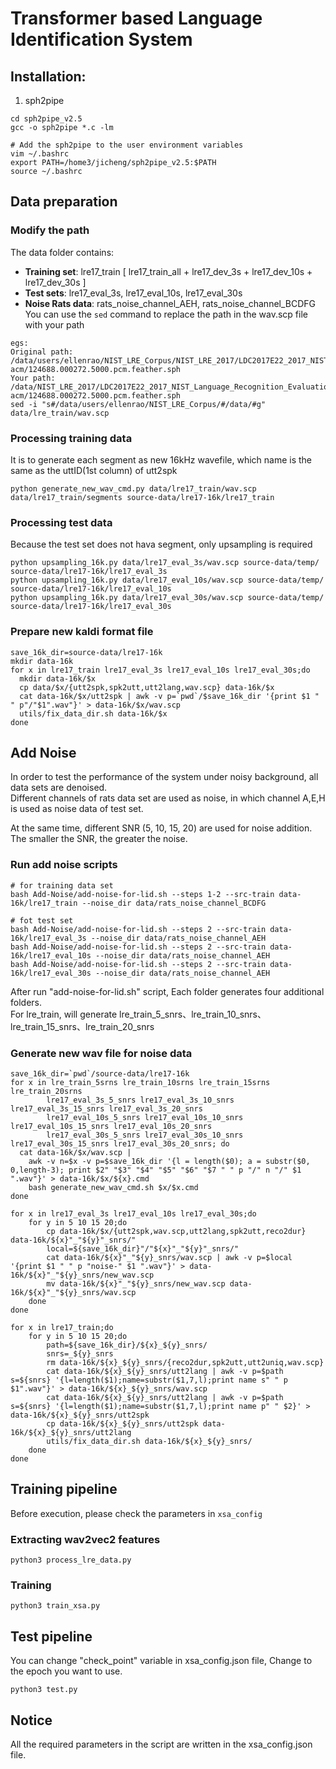 # Transformer based Language Identification System
## Installation:
1. sph2pipe
```
cd sph2pipe_v2.5
gcc -o sph2pipe *.c -lm

# Add the sph2pipe to the user environment variables
vim ~/.bashrc
export PATH=/home3/jicheng/sph2pipe_v2.5:$PATH
source ~/.bashrc
```
## Data preparation
### Modify the path 
The data folder contains:<br>
- **Training set**: lre17_train [ lre17_train_all + lre17_dev_3s + lre17_dev_10s + lre17_dev_30s ]
- **Test sets**: lre17_eval_3s, lre17_eval_10s, lre17_eval_30s<br>
- **Noise Rats data**: rats_noise_channel_AEH,  rats_noise_channel_BCDFG<br>
You can use the ```sed``` command to replace the path in the wav.scp file with your path
```
egs:
Original path: /data/users/ellenrao/NIST_LRE_Corpus/NIST_LRE_2017/LDC2017E22_2017_NIST_Language_Recognition_Evaluation_Training_Data/data/ara-acm/124688.000272.5000.pcm.feather.sph
Your path: /data/NIST_LRE_2017/LDC2017E22_2017_NIST_Language_Recognition_Evaluation_Training_Data/data/ara-acm/124688.000272.5000.pcm.feather.sph
sed -i "s#/data/users/ellenrao/NIST_LRE_Corpus/#/data/#g" data/lre_train/wav.scp
```
### Processing training data
It is to generate each segment as new 16kHz wavefile, which name is the same as the uttID(1st column) of utt2spk
```
python generate_new_wav_cmd.py data/lre17_train/wav.scp data/lre17_train/segments source-data/lre17-16k/lre17_train
```
### Processing test data
Because the test set does not hava segment, only upsampling is required
```
python upsampling_16k.py data/lre17_eval_3s/wav.scp source-data/temp/ source-data/lre17-16k/lre17_eval_3s
python upsampling_16k.py data/lre17_eval_10s/wav.scp source-data/temp/ source-data/lre17-16k/lre17_eval_10s
python upsampling_16k.py data/lre17_eval_30s/wav.scp source-data/temp/ source-data/lre17-16k/lre17_eval_30s
```
### Prepare new kaldi format file
```
save_16k_dir=source-data/lre17-16k
mkdir data-16k
for x in lre17_train lre17_eval_3s lre17_eval_10s lre17_eval_30s;do
  mkdir data-16k/$x
  cp data/$x/{utt2spk,spk2utt,utt2lang,wav.scp} data-16k/$x
  cat data-16k/$x/utt2spk | awk -v p=`pwd`/$save_16k_dir '{print $1 " " p"/"$1".wav"}' > data-16k/$x/wav.scp
  utils/fix_data_dir.sh data-16k/$x
done
```

## Add Noise
In order to test the performance of the system under noisy background, all data sets are denoised.<br>
Different channels of rats data set are used as noise, in which channel A,E,H is used as noise data of test set.

At the same time, different SNR (5, 10, 15, 20) are used for noise addition.<br>
The smaller the SNR, the greater the noise.<br>

### Run add noise scripts
```
# for training data set
bash Add-Noise/add-noise-for-lid.sh --steps 1-2 --src-train data-16k/lre17_train --noise_dir data/rats_noise_channel_BCDFG

# fot test set
bash Add-Noise/add-noise-for-lid.sh --steps 2 --src-train data-16k/lre17_eval_3s --noise_dir data/rats_noise_channel_AEH
bash Add-Noise/add-noise-for-lid.sh --steps 2 --src-train data-16k/lre17_eval_10s --noise_dir data/rats_noise_channel_AEH
bash Add-Noise/add-noise-for-lid.sh --steps 2 --src-train data-16k/lre17_eval_30s --noise_dir data/rats_noise_channel_AEH
```
After run "add-noise-for-lid.sh" script, Each folder generates four additional folders.<br>
For lre_train, will generate lre_train_5_snrs、lre_train_10_snrs、lre_train_15_snrs、lre_train_20_snrs

### Generate new wav file for noise data
```
save_16k_dir=`pwd`/source-data/lre17-16k
for x in lre_train_5srns lre_train_10srns lre_train_15srns lre_train_20srns 
        lre17_eval_3s_5_snrs lre17_eval_3s_10_snrs lre17_eval_3s_15_snrs lre17_eval_3s_20_snrs 
        lre17_eval_10s_5_snrs lre17_eval_10s_10_snrs lre17_eval_10s_15_snrs lre17_eval_10s_20_snrs 
        lre17_eval_30s_5_snrs lre17_eval_30s_10_snrs lre17_eval_30s_15_snrs lre17_eval_30s_20_snrs; do
  cat data-16k/$x/wav.scp | 
    awk -v n=$x -v p=$save_16k_dir '{l = length($0); a = substr($0, 0,length-3); print $2" "$3" "$4" "$5" "$6" "$7 " " p "/" n "/" $1 ".wav"}' > data-16k/$x/${x}.cmd
    bash generate_new_wav_cmd.sh $x/$x.cmd
done

for x in lre17_eval_3s lre17_eval_10s lre17_eval_30s;do
    for y in 5 10 15 20;do
        cp data-16k/$x/{utt2spk,wav.scp,utt2lang,spk2utt,reco2dur} data-16k/${x}"_"${y}"_snrs/"
        local=${save_16k_dir}"/"${x}"_"${y}"_snrs/"
        cat data-16k/${x}"_"${y}_snrs/wav.scp | awk -v p=$local '{print $1 " " p "noise-" $1 ".wav"}' > data-16k/${x}"_"${y}_snrs/new_wav.scp
        mv data-16k/${x}"_"${y}_snrs/new_wav.scp data-16k/${x}"_"${y}_snrs/wav.scp
    done
done

for x in lre17_train;do
    for y in 5 10 15 20;do
        path=${save_16k_dir}/${x}_${y}_snrs/
        snrs=_${y}_snrs
        rm data-16k/${x}_${y}_snrs/{reco2dur,spk2utt,utt2uniq,wav.scp}
        cat data-16k/${x}_${y}_snrs/utt2lang | awk -v p=$path s=${snrs} '{l=length($1);name=substr($1,7,l);print name s" " p $1".wav"}' > data-16k/${x}_${y}_snrs/wav.scp
        cat data-16k/${x}_${y}_snrs/utt2lang | awk -v p=$path s=${snrs} '{l=length($1);name=substr($1,7,l);print name p" " $2}' > data-16k/${x}_${y}_snrs/utt2spk
        cp data-16k/${x}_${y}_snrs/utt2spk data-16k/${x}_${y}_snrs/utt2lang
        utils/fix_data_dir.sh data-16k/${x}_${y}_snrs/
    done
done
```

## Training pipeline
Before execution, please check the parameters in ```xsa_config``` <br>
### Extracting wav2vec2 features

```
python3 process_lre_data.py
```
### Training 
```
python3 train_xsa.py
```
## Test pipeline
You can change "check_point" variable in xsa_config.json file, Change to the epoch you want to use.
```
python3 test.py
```

## Notice
All the required parameters in the script are written in the xsa_config.json file.
